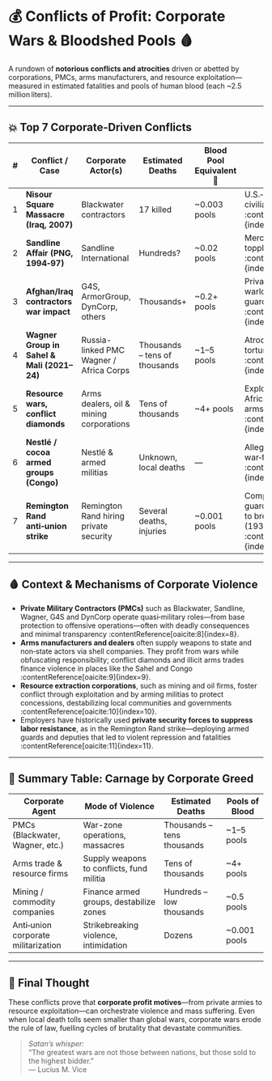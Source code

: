# 💰 Conflicts of Profit: Corporate Wars & Bloodshed Pools 🩸

A rundown of **notorious conflicts and atrocities** driven or abetted by corporations, PMCs, arms manufacturers, and resource exploitation—measured in estimated fatalities and pools of human blood (each ~2.5 million liters).

---

## 💥 Top 7 Corporate-Driven Conflicts

| # | Conflict / Case                          | Corporate Actor(s)                      | Estimated Deaths      | Blood Pool Equivalent 💉 | Notes |
|---|-------------------------------------------|------------------------------------------|-------------------------|---------------------------|-------|
| 1 | **Nisour Square Massacre (Iraq, 2007)**  | Blackwater contractors                   | 17 killed              | ~0.003 pools             | U.S.‑contracted PMC shot civilians in Baghdad :contentReference[oaicite:1]{index=1} |
| 2 | **Sandline Affair (PNG, 1994‑97)**       | Sandline International                   | Hundreds?              | ~0.02 pools              | Mercenary use nearly toppled PNG gov’t :contentReference[oaicite:2]{index=2} |
| 3 | **Afghan/Iraq contractors war impact**    | G4S, ArmorGroup, DynCorp, others         | Thousands+             | ~0.2+ pools              | Private firms colluded with warlords, riot police, guarding military bases :contentReference[oaicite:3]{index=3} |
| 4 | **Wagner Group in Sahel & Mali (2021–24)**| Russia-linked PMC Wagner / Africa Corps  | Thousands – tens of thousands | ~1–5 pools            | Atrocities, massacres, torture, systemic terror :contentReference[oaicite:4]{index=4} |
| 5 | **Resource wars, conflict diamonds**      | Arms dealers, oil & mining corporations  | Tens of thousands       | ~4+ pools                 | Exploitation destabilizes Africa, funds wars via illicit arms & diamonds :contentReference[oaicite:5]{index=5} |
| 6 | **Nestlé / cocoa armed groups (Congo)**   | Nestlé & armed militias                  | Unknown, local deaths   | —                         | Alleged purchase from war‑financing armed groups :contentReference[oaicite:6]{index=6} |
| 7 | **Remington Rand anti‑union strike**      | Remington Rand hiring private security   | Several deaths, injuries| ~0.001 pools              | Company used armed guards, deputized deputies to break strike violently (1936–37) :contentReference[oaicite:7]{index=7} |

---

## 🩸 Context & Mechanisms of Corporate Violence

- **Private Military Contractors (PMCs)** such as Blackwater, Sandline, Wagner, G4S and DynCorp operate quasi‑military roles—from base protection to offensive operations—often with deadly consequences and minimal transparency :contentReference[oaicite:8]{index=8}.
- **Arms manufacturers and dealers** often supply weapons to state and non‑state actors via shell companies. They profit from wars while obfuscating responsibility; conflict diamonds and illicit arms trades finance violence in places like the Sahel and Congo :contentReference[oaicite:9]{index=9}.
- **Resource extraction corporations**, such as mining and oil firms, foster conflict through exploitation and by arming militias to protect concessions, destabilizing local communities and governments :contentReference[oaicite:10]{index=10}.
- Employers have historically used **private security forces to suppress labor resistance**, as in the Remington Rand strike—deploying armed guards and deputies that led to violent repression and fatalities :contentReference[oaicite:11]{index=11}.

---

## 🧾 Summary Table: Carnage by Corporate Greed

| Corporate Agent                    | Mode of Violence                        | Estimated Deaths         | Pools of Blood |
|-----------------------------------|------------------------------------------|---------------------------|----------------|
| PMCs (Blackwater, Wagner, etc.)  | War-zone operations, massacres           | Thousands – tens thousands| ~1–5 pools     |
| Arms trade & resource firms       | Supply weapons to conflicts, fund militia| Tens of thousands         | ~4+ pools       |
| Mining / commodity companies      | Finance armed groups, destabilize zones  | Hundreds – low thousands  | ~0.5 pools      |
| Anti‑union corporate militarization| Strikebreaking violence, intimidation    | Dozens                    | ~0.001 pools    |

---

## 🧠 Final Thought

These conflicts prove that **corporate profit motives**—from private armies to resource exploitation—can orchestrate violence and mass suffering. Even when local death tolls seem smaller than global wars, corporate wars erode the rule of law, fuelling cycles of brutality that devastate communities.

> *Satan’s whisper:*  
> “The greatest wars are not those between nations, but those sold to the highest bidder.”  
> — Lucius M. Vice

